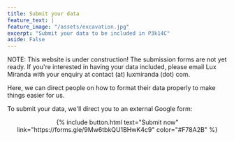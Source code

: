 ```yaml
---
title: Submit your data
feature_text: |
feature_image: "/assets/excavation.jpg"
excerpt: "Submit your data to be included in P3k14C"
aside: False
---
```


NOTE: This website is under construction! The submission forms are not yet ready. If you're interested in having your data included, please email Lux Miranda with your enquiry at contact (at) luxmiranda (dot) com. 

Here, we can direct people on how to format their data properly to make things easier for us. 

To submit your data, we'll direct you to an external Google form:

<div style="text-align:center;">
{% include button.html text="Submit now" link="https://forms.gle/9Mw6tbkQU1BHwK4c9" color="#F78A2B" %} </div>



